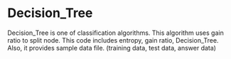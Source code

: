 # Decision_Tree
Decision_Tree is one of classification algorithms.
This algorithm uses gain ratio to split node.
This code includes entropy, gain ratio, Decision_Tree.
Also, it provides sample data file. (training data, test data, answer data)
